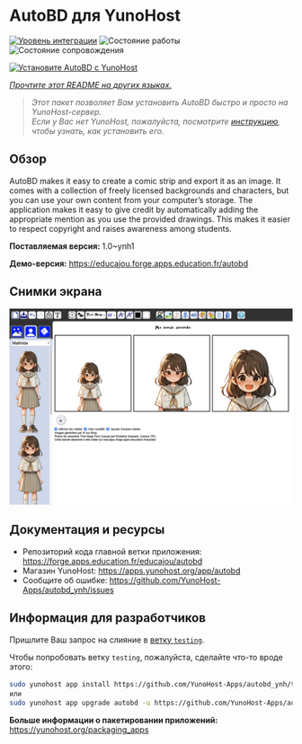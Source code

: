 <!--
Важно: этот README был автоматически сгенерирован <https://github.com/YunoHost/apps/tree/master/tools/readme_generator>
Он НЕ ДОЛЖЕН редактироваться вручную.
-->

# AutoBD для YunoHost

[![Уровень интеграции](https://dash.yunohost.org/integration/autobd.svg)](https://ci-apps.yunohost.org/ci/apps/autobd/) ![Состояние работы](https://ci-apps.yunohost.org/ci/badges/autobd.status.svg) ![Состояние сопровождения](https://ci-apps.yunohost.org/ci/badges/autobd.maintain.svg)

[![Установите AutoBD с YunoHost](https://install-app.yunohost.org/install-with-yunohost.svg)](https://install-app.yunohost.org/?app=autobd)

*[Прочтите этот README на других языках.](./ALL_README.md)*

> *Этот пакет позволяет Вам установить AutoBD быстро и просто на YunoHost-сервер.*  
> *Если у Вас нет YunoHost, пожалуйста, посмотрите [инструкцию](https://yunohost.org/install), чтобы узнать, как установить его.*

## Обзор

AutoBD makes it easy to create a comic strip and export it as an image. It comes with a collection of freely licensed backgrounds and characters, but you can use your own content from your computer’s storage. The application makes it easy to give credit by automatically adding the appropriate mention as you use the provided drawings. This makes it easier to respect copyright and raises awareness among students.


**Поставляемая версия:** 1.0~ynh1

**Демо-версия:** <https://educajou.forge.apps.education.fr/autobd>

## Снимки экрана

![Снимок экрана AutoBD](./doc/screenshots/screenshot.png)

## Документация и ресурсы

- Репозиторий кода главной ветки приложения: <https://forge.apps.education.fr/educajou/autobd>
- Магазин YunoHost: <https://apps.yunohost.org/app/autobd>
- Сообщите об ошибке: <https://github.com/YunoHost-Apps/autobd_ynh/issues>

## Информация для разработчиков

Пришлите Ваш запрос на слияние в [ветку `testing`](https://github.com/YunoHost-Apps/autobd_ynh/tree/testing).

Чтобы попробовать ветку `testing`, пожалуйста, сделайте что-то вроде этого:

```bash
sudo yunohost app install https://github.com/YunoHost-Apps/autobd_ynh/tree/testing --debug
или
sudo yunohost app upgrade autobd -u https://github.com/YunoHost-Apps/autobd_ynh/tree/testing --debug
```

**Больше информации о пакетировании приложений:** <https://yunohost.org/packaging_apps>
